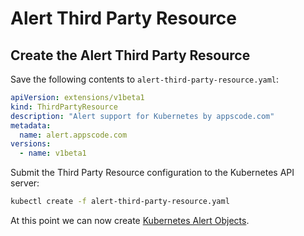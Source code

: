 # Alert Third Party Resource

## Create the Alert Third Party Resource

Save the following contents to `alert-third-party-resource.yaml`:

```yaml
apiVersion: extensions/v1beta1
kind: ThirdPartyResource
description: "Alert support for Kubernetes by appscode.com"
metadata:
  name: alert.appscode.com
versions:
  - name: v1beta1
```

Submit the Third Party Resource configuration to the Kubernetes API server:

```sh
kubectl create -f alert-third-party-resource.yaml
```

At this point we can now create [Kubernetes Alert Objects](objects.md).
